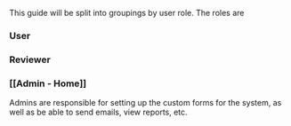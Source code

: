 This guide will be split into groupings by user role. The roles are

### User

### Reviewer

### [[Admin - Home]]

Admins are responsible for setting up the custom forms for the system, as well as be able to send emails, view reports, etc.
